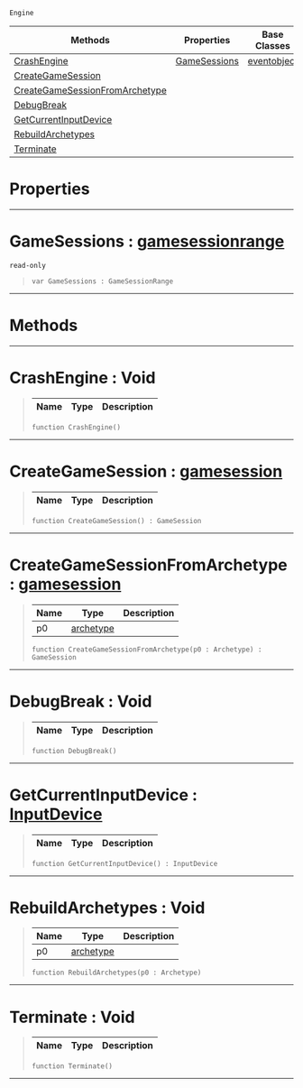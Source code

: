  `Engine`

|Methods|Properties|Base Classes|Derived Classes|
|---|---|---|---|
|[CrashEngine](engine.md#crashengine-void)|[GameSessions](engine.md#gamesessions-zilch-engine)|[eventobject](eventobject.md)| |
|[CreateGameSession](engine.md#creategamesession-zilch-e)| | | |
|[CreateGameSessionFromArchetype](engine.md#creategamesessionfromarc)| | | |
|[DebugBreak](engine.md#debugbreak-void)| | | |
|[GetCurrentInputDevice](engine.md#getcurrentinputdevice-ze)| | | |
|[RebuildArchetypes](engine.md#rebuildarchetypes-void)| | | |
|[Terminate](engine.md#terminate-void)| | | |


 #  Properties


---  
 #  GameSessions : [gamesessionrange](gamesessionrange.md)

 `read-only`

> 
> ```TS:Nada
> var GameSessions : GameSessionRange


---  
 #  Methods


---  
 #  CrashEngine : Void

> 
> |Name|Type|Description|
> |---|---|---|
> ```TS:Nada
> function CrashEngine()
> ``` 


---  
 #  CreateGameSession : [gamesession](gamesession.md)

> 
> |Name|Type|Description|
> |---|---|---|
> ```TS:Nada
> function CreateGameSession() : GameSession
> ``` 


---  
 #  CreateGameSessionFromArchetype : [gamesession](gamesession.md)

> 
> |Name|Type|Description|
> |---|---|---|
> |p0|[archetype](archetype.md)| |
> ```TS:Nada
> function CreateGameSessionFromArchetype(p0 : Archetype) : GameSession
> ``` 


---  
 #  DebugBreak : Void

> 
> |Name|Type|Description|
> |---|---|---|
> ```TS:Nada
> function DebugBreak()
> ``` 


---  
 #  GetCurrentInputDevice : [InputDevice](../enum_reference.md#inputdevice)

> 
> |Name|Type|Description|
> |---|---|---|
> ```TS:Nada
> function GetCurrentInputDevice() : InputDevice
> ``` 


---  
 #  RebuildArchetypes : Void

> 
> |Name|Type|Description|
> |---|---|---|
> |p0|[archetype](archetype.md)| |
> ```TS:Nada
> function RebuildArchetypes(p0 : Archetype)
> ``` 


---  
 #  Terminate : Void

> 
> |Name|Type|Description|
> |---|---|---|
> ```TS:Nada
> function Terminate()
> ``` 


---  
 

 